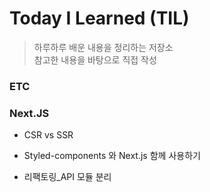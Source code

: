 # Today I Learned (TIL)

> 하루하루 배운 내용을 정리하는 저장소  
> 참고한 내용을 바탕으로 직접 작성

### ETC

### Next.JS

- CSR vs SSR
- Styled-components 와 Next.js 함께 사용하기

- 리팩토링\_API 모듈 분리

